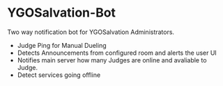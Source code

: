 # YGOSalvation-Bot
Two way notification bot for YGOSalvation Administrators.

- Judge Ping for Manual Dueling
- Detects Announcements from configured room and alerts the user UI
- Notifies main server how many Judges are online and avaliable to Judge.
- Detect services going offline
